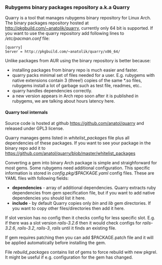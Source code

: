 ### Rubygems binary packages repository a.k.a Quarry

Quarry is a tool that manages rubygems binary repository for Linux Arch. The binary packages repository hosted at http://pkgbuild.com/~anatolik/quarry, currently only 64 bit is supported. If you want to use the quarry repository add following lines to */etc/pacman.conf* file:

```
[quarry]
Server = http://pkgbuild.com/~anatolik/quarry/x86_64/
````

Unlike packages from AUR using the binary repository is better because:
 - installing packages from binary repo is much easier and faster.
 - quarry packs minimal set of files needed for a user. E.g. rubygems with native extensions contain 3 (three!) copies of the same *.so files, rubygems install a lot of garbage such as test file, readmes, etc..
 - quarry handles dependencies correctly.
 - a new version appears in Arch repo soon after it is published in rubygems, we are talking about hours latency here.

#### Quarry tool internals

Source code is hosted at github https://github.com/anatol/quarry and released under GPL3 license.

Quarry manages gems listed in *whitelist_packages* file plus all dependencies of these packages. If you want to see your package in the binary repo add it to https://github.com/anatol/quarry/blob/master/whitelist_packages

Converting a gem into binary Arch package is simple and straighforward for most gems. Some rubygems need additional configuration. This specific information is stored in *config.pkg/$PACKAGE.yaml* config files. These are YAML files with following fields:

  * **dependencies** - array of additional dependencies. Quarry extracts ruby dependencies from gem specification file, but if you want to add native dependencies you should list it here.
  * **include** - by default Quarry copies only *bin* and *lib* gem directories. If you want to copy other files/directories then add it here.

If slot version has no config then it checks config for less specific slot. E.g. if there was a slot version *rails-3.2.6* then it would check configs for *rails-3.2.6*, *rails-3.2*, *rails-3*, *rails* until it finds an existing file. 

If gem requires patching then you can add $PACKAGE.patch file and it will be applied automatically before installing the gem.

File *rebuild_packages* contains list of gems to force rebuild with new pkgrel. It might be useful if e.g. configuration for the gem has changed.

